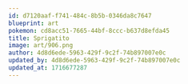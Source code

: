 ```yaml
---
id: d7120aaf-f741-484c-8b5b-0346da8c7647
blueprint: art
pokemon: cd8acc51-7665-44bf-8ccc-b637d8efda45
title: Sprigatito
image: art/906.png
author: 4d8d6ede-5963-429f-9c2f-74b897007e0c
updated_by: 4d8d6ede-5963-429f-9c2f-74b897007e0c
updated_at: 1716677287
---
```

